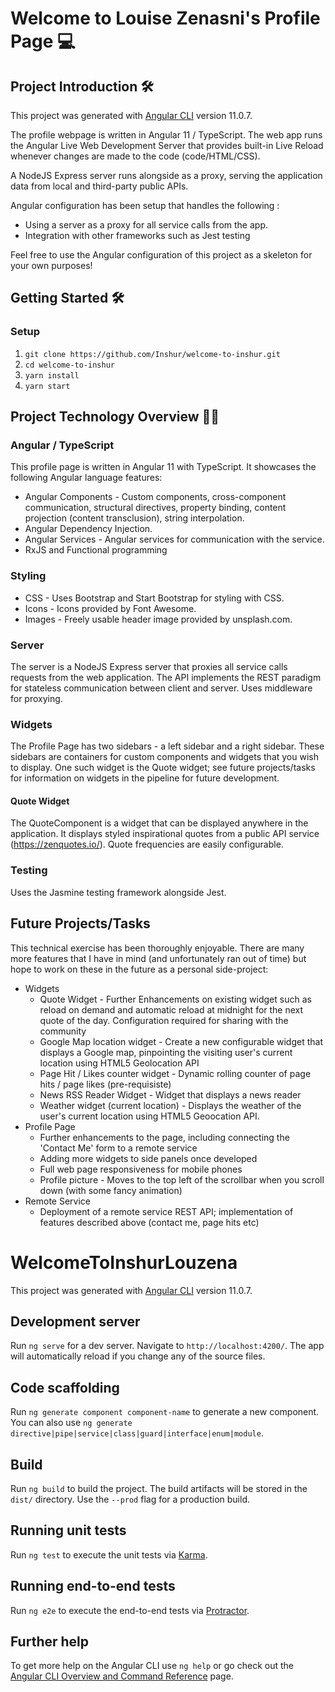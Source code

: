 # Welcome to Louise Zenasni's Profile Page 💻

## Project Introduction 🛠

This project was generated with [Angular CLI](https://github.com/angular/angular-cli) version 11.0.7.

The profile webpage is written in Angular 11 / TypeScript. The web app runs the Angular Live Web Development Server that provides built-in Live Reload whenever changes are made to the code (code/HTML/CSS). 

A NodeJS Express server runs alongside as a proxy, serving the application data from local and third-party public APIs.

Angular configuration has been setup that handles the following :

- Using a server as a proxy for all service calls from the app.
- Integration with other frameworks such as Jest testing  

Feel free to use the Angular configuration of this project as a skeleton for your own purposes!

## Getting Started 🛠

### Setup
1. `git clone https://github.com/Inshur/welcome-to-inshur.git`
1. `cd welcome-to-inshur`
1. `yarn install`
1. `yarn start`



## Project Technology Overview 🕵️‍♂️

### Angular / TypeScript 

This profile page is written in Angular 11 with TypeScript. It showcases the following Angular language features:

- Angular Components - Custom components, cross-component communication, structural directives, property binding, content projection (content transclusion), string interpolation.
- Angular Dependency Injection.
- Angular Services - Angular services for communication with the service.
- RxJS and Functional programming 

### Styling 

- CSS - Uses Bootstrap and Start Bootstrap for styling with CSS.
- Icons - Icons provided by Font Awesome.
- Images - Freely usable header image provided by unsplash.com.

### Server 

The server is a NodeJS Express server that proxies all service calls requests from the web application. The API implements the REST paradigm for stateless communication between client and server. Uses middleware for proxying.

### Widgets

The Profile Page has two sidebars - a left sidebar and a right sidebar. These sidebars are containers for custom
components and widgets that you wish to display. One such widget is the Quote widget; see future projects/tasks for information on widgets in the pipeline for future development. 

#### Quote Widget

The QuoteComponent is a widget that can be displayed anywhere in the application. It displays styled inspirational 
quotes from a public API service (https://zenquotes.io/). Quote frequencies are easily configurable. 

### Testing 

Uses the Jasmine testing framework alongside Jest.

## Future Projects/Tasks

This technical exercise has been thoroughly enjoyable. There are many more features that I have in mind (and unfortunately ran out of time) but hope to work on these in the future as a personal side-project:

- Widgets 
    - Quote Widget - Further Enhancements on existing widget such as reload on demand and automatic reload at midnight for the next quote of the day. Configuration required for sharing with the community 
    - Google Map location widget - Create a new configurable widget that displays a Google map, pinpointing the visiting user's current location using HTML5 Geolocation API 
    - Page Hit / Likes counter widget - Dynamic rolling counter of page hits / page likes (pre-requisiste)
    - News RSS Reader Widget - Widget that displays a news reader
    - Weather widget (current location) - Displays the weather of the user's current location using HTML5 Geoocation API.
- Profile Page 
    - Further enhancements to the page, including connecting the 'Contact Me' form to a remote service
    - Adding more widgets to side panels once developed 
    - Full web page responsiveness for mobile phones
    - Profile picture - Moves to the top left of the scrollbar when you scroll down (with some fancy animation)
- Remote Service 
    - Deployment of a remote service REST API; implementation of features described above (contact me, page hits etc)



























# WelcomeToInshurLouzena

This project was generated with [Angular CLI](https://github.com/angular/angular-cli) version 11.0.7.

## Development server

Run `ng serve` for a dev server. Navigate to `http://localhost:4200/`. The app will automatically reload if you change any of the source files.

## Code scaffolding

Run `ng generate component component-name` to generate a new component. You can also use `ng generate directive|pipe|service|class|guard|interface|enum|module`.

## Build

Run `ng build` to build the project. The build artifacts will be stored in the `dist/` directory. Use the `--prod` flag for a production build.

## Running unit tests

Run `ng test` to execute the unit tests via [Karma](https://karma-runner.github.io).

## Running end-to-end tests

Run `ng e2e` to execute the end-to-end tests via [Protractor](http://www.protractortest.org/).

## Further help

To get more help on the Angular CLI use `ng help` or go check out the [Angular CLI Overview and Command Reference](https://angular.io/cli) page.
